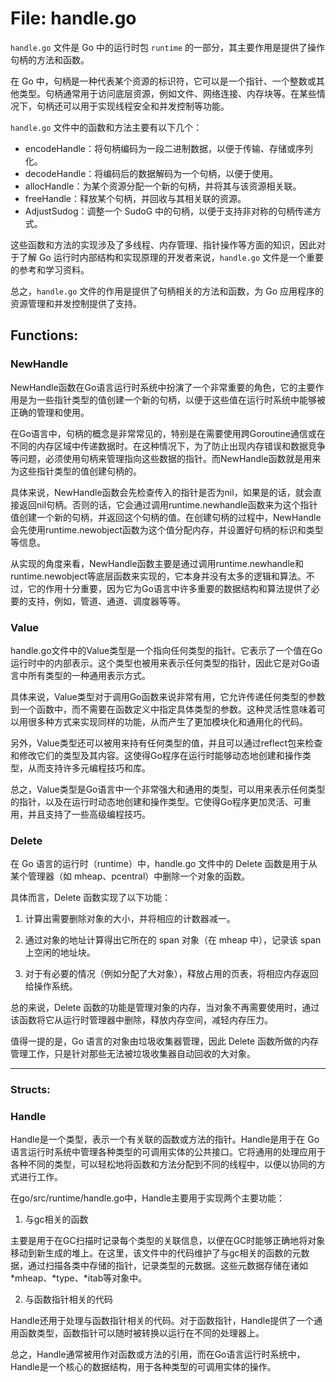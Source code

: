 # File: handle.go

`handle.go` 文件是 Go 中的运行时包 `runtime` 的一部分，其主要作用是提供了操作句柄的方法和函数。

在 Go 中，句柄是一种代表某个资源的标识符，它可以是一个指针、一个整数或其他类型。句柄通常用于访问底层资源，例如文件、网络连接、内存块等。在某些情况下，句柄还可以用于实现线程安全和并发控制等功能。

`handle.go` 文件中的函数和方法主要有以下几个：

- encodeHandle：将句柄编码为一段二进制数据，以便于传输、存储或序列化。
- decodeHandle：将编码后的数据解码为一个句柄，以便于使用。
- allocHandle：为某个资源分配一个新的句柄，并将其与该资源相关联。
- freeHandle：释放某个句柄，并回收与其相关联的资源。
- AdjustSudog：调整一个 SudoG 中的句柄，以便于支持非对称的句柄传递方式。

这些函数和方法的实现涉及了多线程、内存管理、指针操作等方面的知识，因此对于了解 Go 运行时内部结构和实现原理的开发者来说，`handle.go` 文件是一个重要的参考和学习资料。

总之，`handle.go` 文件的作用是提供了句柄相关的方法和函数，为 Go 应用程序的资源管理和并发控制提供了支持。

## Functions:

### NewHandle

NewHandle函数在Go语言运行时系统中扮演了一个非常重要的角色，它的主要作用是为一些指针类型的值创建一个新的句柄，以便于这些值在运行时系统中能够被正确的管理和使用。

在Go语言中，句柄的概念是非常常见的，特别是在需要使用跨Goroutine通信或在不同的内存区域中传递数据时。在这种情况下，为了防止出现内存错误和数据竞争等问题，必须使用句柄来管理指向这些数据的指针。而NewHandle函数就是用来为这些指针类型的值创建句柄的。

具体来说，NewHandle函数会先检查传入的指针是否为nil，如果是的话，就会直接返回nil句柄。否则的话，它会通过调用runtime.newhandle函数来为这个指针值创建一个新的句柄，并返回这个句柄的值。在创建句柄的过程中，NewHandle会先使用runtime.newobject函数为这个值分配内存，并设置好句柄的标识和类型等信息。

从实现的角度来看，NewHandle函数主要是通过调用runtime.newhandle和runtime.newobject等底层函数来实现的，它本身并没有太多的逻辑和算法。不过，它的作用十分重要，因为它为Go语言中许多重要的数据结构和算法提供了必要的支持，例如，管道、通道、调度器等等。



### Value

handle.go文件中的Value类型是一个指向任何类型的指针。它表示了一个值在Go运行时中的内部表示。这个类型也被用来表示任何类型的指针，因此它是对Go语言中所有类型的一种通用表示方式。

具体来说，Value类型对于调用Go函数来说非常有用，它允许传递任何类型的参数到一个函数中，而不需要在函数定义中指定具体类型的参数。这种灵活性意味着可以用很多种方式来实现同样的功能，从而产生了更加模块化和通用化的代码。

另外，Value类型还可以被用来持有任何类型的值，并且可以通过reflect包来检查和修改它们的类型及其内容。这使得Go程序在运行时能够动态地创建和操作类型，从而支持许多元编程技巧和库。

总之，Value类型是Go语言中一个非常强大和通用的类型，可以用来表示任何类型的指针，以及在运行时动态地创建和操作类型。它使得Go程序更加灵活、可重用，并且支持了一些高级编程技巧。



### Delete

在 Go 语言的运行时（runtime）中，handle.go 文件中的 Delete 函数是用于从某个管理器（如 mheap、pcentral）中删除一个对象的函数。

具体而言，Delete 函数实现了以下功能：

1. 计算出需要删除对象的大小，并将相应的计数器减一。

2. 通过对象的地址计算得出它所在的 span 对象（在 mheap 中），记录该 span 上空闲的地址块。

3. 对于有必要的情况（例如分配了大对象），释放占用的页表，将相应内存返回给操作系统。

总的来说，Delete 函数的功能是管理对象的内存，当对象不再需要使用时，通过该函数将它从运行时管理器中删除，释放内存空间，减轻内存压力。

值得一提的是，Go 语言的对象由垃圾收集器管理，因此 Delete 函数所做的内存管理工作，只是针对那些无法被垃圾收集器自动回收的大对象。






---

### Structs:

### Handle

Handle是一个类型，表示一个有关联的函数或方法的指针。Handle是用于在 Go 语言运行时系统中管理各种类型的可调用实体的公共接口。它将通用的处理应用于各种不同的类型，可以轻松地将函数和方法分配到不同的线程中，以便以协同的方式进行工作。

在go/src/runtime/handle.go中，Handle主要用于实现两个主要功能：

1. 与gc相关的函数

主要是用于在GC扫描时记录每个类型的关联信息，以便在GC时能够正确地将对象移动到新生成的堆上。在这里，该文件中的代码维护了与gc相关的函数的元数据，通过扫描各类中存储的指针，记录类型的元数据。这些元数据存储在诸如*mheap、*type、*itab等对象中。

2. 与函数指针相关的代码

Handle还用于处理与函数指针相关的代码。对于函数指针，Handle提供了一个通用函数类型，函数指针可以随时被转换以运行在不同的处理器上。

总之，Handle通常被用作对函数或方法的引用，而在Go语言运行时系统中，Handle是一个核心的数据结构，用于各种类型的可调用实体的操作。



